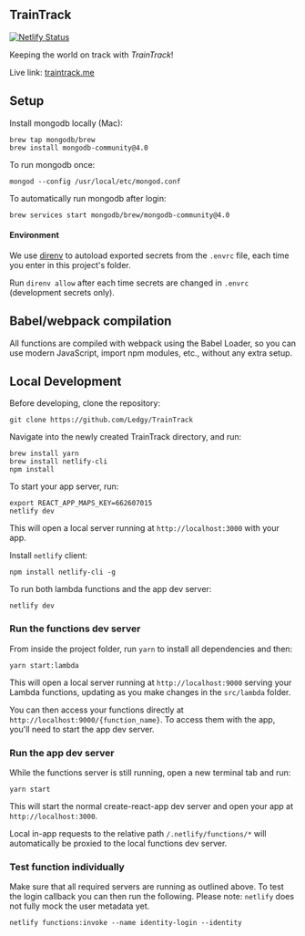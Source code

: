## TrainTrack

[![Netlify Status](https://api.netlify.com/api/v1/badges/56e7dcca-dca3-4516-bfec-a1fead6ee773/deploy-status)](https://app.netlify.com/sites/train-track/deploys)

Keeping the world on track with _TrainTrack_!

Live link: [traintrack.me](https://traintrack.me/)

## Setup

Install mongodb locally (Mac):

```
brew tap mongodb/brew
brew install mongodb-community@4.0
```

To run mongodb once:

```
mongod --config /usr/local/etc/mongod.conf
```

To automatically run mongodb after login:

```
brew services start mongodb/brew/mongodb-community@4.0
```

#### Environment

We use [direnv] to autoload exported secrets from the `.envrc` file, each time you enter in this project's folder.

Run `direnv allow` after each time secrets are changed in `.envrc` (development secrets only).

[direnv]: https://direnv.net/

## Babel/webpack compilation

All functions are compiled with webpack using the Babel Loader, so you can use modern JavaScript, import npm modules, etc., without any extra setup.


## Local Development

Before developing, clone the repository:
```
git clone https://github.com/Ledgy/TrainTrack
```

Navigate into the newly created TrainTrack directory, and run:
```
brew install yarn
brew install netlify-cli
npm install
```

To start your app server, run:
```
export REACT_APP_MAPS_KEY=662607015
netlify dev
```

This will open a local server running at `http://localhost:3000` with your app.

Install `netlify` client:

```
npm install netlify-cli -g
```

To run both lambda functions and the app dev server:

```
netlify dev
```

### Run the functions dev server

From inside the project folder, run `yarn` to install all dependencies and then:

```
yarn start:lambda
```

This will open a local server running at `http://localhost:9000` serving your Lambda functions, updating as you make changes in the `src/lambda` folder.

You can then access your functions directly at `http://localhost:9000/{function_name}`. To access them with the app, you'll need to start the app dev server.

### Run the app dev server

While the functions server is still running, open a new terminal tab and run:

```
yarn start
```

This will start the normal create-react-app dev server and open your app at `http://localhost:3000`.

Local in-app requests to the relative path `/.netlify/functions/*` will automatically be proxied to the local functions dev server.

### Test function individually

Make sure that all required servers are running as outlined above. To test the
login callback you can then run the following. Please note: `netlify` does
not fully mock the user metadata yet.

```
netlify functions:invoke --name identity-login --identity
```

